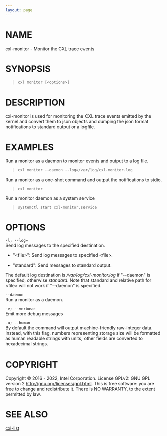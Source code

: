 ```yaml
---
layout: page
---
```


# NAME

cxl-monitor - Monitor the CXL trace events

# SYNOPSIS

>     cxl monitor [<options>]

# DESCRIPTION

cxl-monitor is used for monitoring the CXL trace events emitted by the
kernel and convert them to json objects and dumping the json format
notifications to standard output or a logfile.

# EXAMPLES

Run a monitor as a daemon to monitor events and output to a log file.

>     cxl monitor --daemon --log=/var/log/cxl-monitor.log

Run a monitor as a one-shot command and output the notifications to
stdio.

>     cxl monitor

Run a monitor daemon as a system service

>     systemctl start cxl-monitor.service

# OPTIONS

`-l; --log=`  
Send log messages to the specified destination.

- "\<file\>": Send log messages to specified \<file\>.

- "standard": Send messages to standard output.

The default log destination is */var/log/cxl-monitor.log* if "--daemon"
is specified, otherwise *standard*. Note that standard and relative path
for \<file\> will not work if "--daemon" is specified.

`--daemon`  
Run a monitor as a daemon.

<!-- -->

`-v; --verbose`  
Emit more debug messages

<!-- -->

`-u; --human`  
By default the command will output machine-friendly raw-integer data.
Instead, with this flag, numbers representing storage size will be
formatted as human readable strings with units, other fields are
converted to hexadecimal strings.

# COPYRIGHT

Copyright © 2016 - 2022, Intel Corporation. License GPLv2: GNU GPL
version 2 <http://gnu.org/licenses/gpl.html>. This is free software: you
are free to change and redistribute it. There is NO WARRANTY, to the
extent permitted by law.

# SEE ALSO

[cxl-list](cxl-list)
